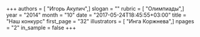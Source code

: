 +++
authors = [ "Игорь Акулич",]
slogan = ""
rubric = [ "Олимпиады",]
year = "2014"
month = "10"
date = "2017-05-24T18:45:55+03:00"
title = "Наш конкурс"
first_page = "32"
illustrators = [ "Инга Коржнева",]
npages = "2"
in_sample = false
+++
